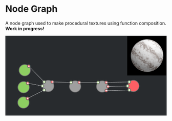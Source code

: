 # Node Graph

A node graph used to make procedural textures using function composition. __Work in progress!__

![nodegraph](images/node-graph-noise.png)
